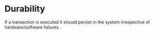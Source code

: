 # Durability

If a transaction is executed it should persist in the system irrespective of hardware/software failures.
